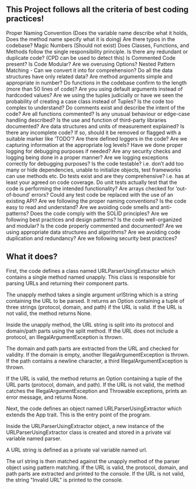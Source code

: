 ## This Project follows all the criteria of best coding practices!

Proper Naming Convention (Does the variable name describe what it holds, Does the method name specify what it is doing)
Are there typos in the codebase?
Magic Numbers (Should not exist)
Does Classes, Functions, and Methods follow the single responsibility principle.
Is there any redundant or duplicate code? (CPD can be used to detect this)
Is Commented Code present?
Is Code Modular?
Are we overusing Options?
Nested Pattern Matching - Can we convert it into for comprehension?
Do all the data structures have only related data?
Are method arguments simple and appropriate in number?
Do functions in the codebase confirm to the length (more than 50 lines of code)?
Are you using default arguments instead of hardcoded values?
Are we using the tuples judicially or have we seen the probability of creating a case class instead of Tuples?
Is the code too complex to understand?
Do comments exist and describe the intent of the code?
Are all functions commented?
Is any unusual behaviour or edge-case handling described?
Is the use and function of third-party libraries documented?
Are data structures and units of measurement explained?
Is there any incomplete code? If so, should it be removed or flagged with a suitable marker like ‘TODO’?
Are there defined loggers in the code?
Are we capturing information at the appropriate log levels?
Have we done proper logging for debugging purposes if needed?
Are any security checks and logging being done in a proper manner?
Are we logging exceptions correctly for debugging purposes?
Is the code testable? i.e. don’t add too many or hide dependencies, unable to initialize objects, test frameworks can use methods etc.
Do tests exist and are they comprehensive? i.e. has at least your agreed on code coverage.
Do unit tests actually test that the code is performing the intended functionality?
Are arrays checked for ‘out-of-bound’ errors?
Could any test code be replaced with the use of an existing API?
Are we following the proper naming conventions?
Is the code easy to read and understand?
Are we avoiding code smells and anti-patterns?
Does the code comply with the SOLID principles?
Are we following best practices and design patterns?
Is the code well-organized and modular?
Is the code properly commented and documented?
Are we using appropriate data structures and algorithms?
Are we avoiding code duplication and redundancy?
Are we following security best practices?

## What it does?

First, the code defines a class named URLParserUsingExtractor which contains a single method named unapply. This class is responsible for parsing URLs and returning their component parts.

The unapply method takes a single argument urlString which is a string containing the URL to be parsed. It returns an Option containing a tuple of three strings (protocol, domain, and path) if the URL is valid. If the URL is not valid, the method returns None.

Inside the unapply method, the URL string is split into its protocol and domain/path parts using the split method. If the URL does not include a protocol, an IllegalArgumentException is thrown.

The domain and path parts are extracted from the URL and checked for validity. If the domain is empty, another IllegalArgumentException is thrown. If the path contains a newline character, a third IllegalArgumentException is thrown.

If the URL is valid, the method returns an Option containing a tuple of the URL parts (protocol, domain, and path). If the URL is not valid, the method catches the IllegalArgumentException and Throwable exceptions, prints an error message, and returns None.

Next, the code defines an object named URLParserUsingExtractor which extends the App trait. This is the entry point of the program.

Inside the URLParserUsingExtractor object, a new instance of the URLParserUsingExtractor class is created and stored in a private val variable named parser.

A URL string is defined as a private val variable named url.

The url string is then matched against the unapply method of the parser object using pattern matching. If the URL is valid, the protocol, domain, and path parts are extracted and printed to the console. If the URL is not valid, the string "Invalid URL" is printed to the console.
